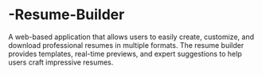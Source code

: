# -Resume-Builder
A web-based application that allows users to easily create, customize, and download professional resumes in multiple formats. The resume builder provides templates, real-time previews, and expert suggestions to help users craft impressive resumes.
